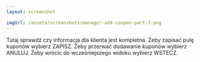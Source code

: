 ```yaml
---
layout: screenshot

imgUrl: /assets/screenshots/manager-add-coupon-part-7.png
---
```

Tutaj sprawdź czy informacja dla klienta jest kompletna. Żeby zapisać pulę kuponów wybierz ZAPISZ. Żeby przerwać dodawanie kuponów wybierz ANULUJ. Żeby wrócic do wcześniejszego widoku wybierz WSTECZ.
